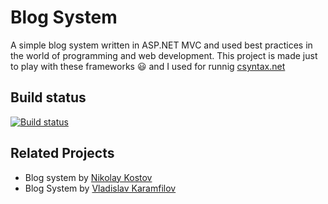 # Blog System
A simple blog system written in ASP.NET MVC and used best practices in the world of programming and web development.
This project is made just to play with these frameworks :smiley: and I used for runnig [csyntax.net](http://csyntax.net/)

## Build status
[![Build status](https://ci.appveyor.com/api/projects/status/x1p0r5vakejkan7h?svg=true)](https://ci.appveyor.com/project/IvanIvanov/blogsystem)


## Related Projects
* Blog system by [Nikolay Kostov](https://github.com/NikolayIT/BlogSystem)
* Blog System by [Vladislav Karamfilov](https://github.com/vladislav-karamfilov/Bloggable)